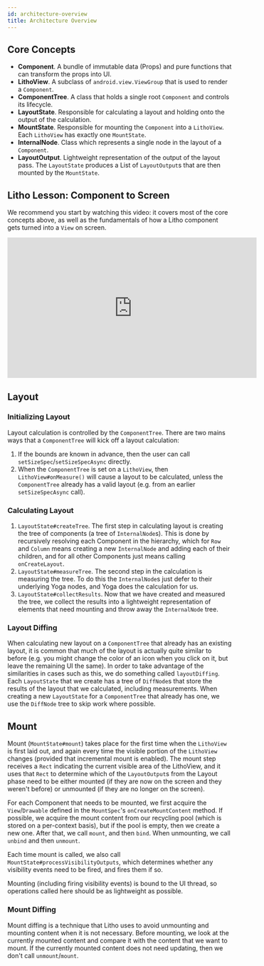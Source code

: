 ```yaml
---
id: architecture-overview
title: Architecture Overview
---
```


## Core Concepts

- **Component**. A bundle of immutable data (Props) and pure functions that can transform the props into UI. 
- **LithoView**. A subclass of `android.view.ViewGroup` that is used to render a `Component`. 
- **ComponentTree**. A class that holds a single root `Component` and controls its lifecycle. 
- **LayoutState**. Responsible for calculating a layout and holding onto the output of the calculation. 
- **MountState**. Responsible for mounting the `Component` into a `LithoView`. Each `LithoView` has exactly one `MountState`. 
- **InternalNode**. Class which represents a single node in the layout of a `Component`. 
- **LayoutOutput**. Lightweight representation of the output of the layout pass. The `LayoutState` produces a List of `LayoutOutput`s that are then mounted by the `MountState`. 

## Litho Lesson: Component to Screen

We recommend you start by watching this video: it covers most of the core concepts above, as well as the fundamentals of how a Litho component gets turned into a `View` on screen.

<iframe padding-top="10px" width="560" height="315" src="https://www.youtube-nocookie.com/embed/t9wTHnCx5RM" frameborder="0" allow="accelerometer; autoplay; encrypted-media; gyroscope; picture-in-picture" allowfullscreen></iframe>

## Layout

### Initializing Layout
Layout calculation is controlled by the `ComponentTree`. There are two mains ways that a `ComponentTree` will kick off a layout calculation: 
1. If the bounds are known in advance, then the user can call `setSizeSpec`/`setSizeSpecAsync` directly. 
2. When the `ComponentTree` is set on a `LithoView`, then `LithoView#onMeasure()` will cause a layout to be calculated, unless the `ComponentTree` already has a valid layout (e.g. from an earlier `setSizeSpecAsync` call). 

### Calculating Layout
1. `LayoutState#createTree`. The first step in calculating layout is creating the tree of components (a tree of `InternalNode`s). This is done by recursively resolving each Component in the hierarchy, which for `Row` and `Column` means creating a new `InternalNode` and adding each of their children, and for all other Components just means calling `onCreateLayout`. 
2. `LayoutState#measureTree`. The second step in the calculation is measuring the tree. To do this the `InternalNode`s just defer to their underlying Yoga nodes, and Yoga does the calculation for us. 
3. `LayoutState#collectResults`. Now that we have created and measured the tree, we collect the results into a lightweight representation of elements that need mounting and throw away the `InternalNode` tree. 

### Layout Diffing
When calculating new layout on a `ComponentTree` that already has an existing layout, it is common that much of the layout is actually quite similar to before (e.g. you might change the color of an icon when you click on it, but leave the remaining UI the same). In order to take advantage of the similarities in cases such as this, we do something called `layoutDiffing`. Each `LayoutState` that we create has a tree of `DiffNode`s that store the results of the layout that we calculated, including measurements. When creating a new `LayoutState` for a `ComponentTree` that already has one, we use the `DiffNode` tree to skip work where possible. 

## Mount

Mount (`MountState#mount`) takes place for the first time when the `LithoView` is first laid out, and again every time the visible portion of the `LithoView` changes (provided that incremental mount is enabled). The mount step receives a `Rect` indicating the current visible area of the LithoView, and it uses that `Rect` to determine which of the `LayoutOutput`s from the Layout phase need to be either mounted (if they are now on the screen and they weren't before) or unmounted (if they are no longer on the screen). 

For each Component that needs to be mounted, we first acquire the `View`/`Drawable` defined in the `MountSpec`'s `onCreateMountContent` method. If possible, we acquire the mount content from our recycling pool (which is stored on a per-context basis), but if the pool is empty, then we create a new one. After that, we call `mount`, and then `bind`. When unmounting, we call `unbind` and then `unmount`. 

Each time mount is called, we also call `MountState#processVisibilityOutputs`, which determines whether any visibility events need to be fired, and fires them if so. 

Mounting (including firing visibility events) is bound to the UI thread, so operations called here should be as lightweight as possible.

### Mount Diffing
Mount diffing is a technique that Litho uses to avoid unmounting and mounting content when it is not necessary. Before mounting, we look at the currently mounted content and compare it with the content that we want to mount. If the currently mounted content does not need updating, then we don't call `unmount`/`mount`. 
